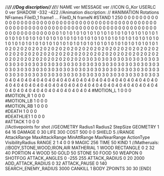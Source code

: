 //***************//
//Dog discription//
//***************//
NAME ver
MESSAGE ver
//ICON G_Kor
USERLC 0 ver SHADOW -332 -422
//Animation discription:
// #ANIMATION Rotations NFrames FileID_1 frame1 ... FileID_N frameN
#STAND    1 250 0 0 0 0 0 0 0 0 0 0 0 0 0 0 0 0 0 0 0 0 0 0 0 0 0 0 0 0 0 0 0 0 0 0 0 0 0 0 0 0 0 0 0 0 0 0 0 0 0 0 0 0 0 0 0 0 0 0 0 0 0 0 0 0 0 0 0 0 0 0 0 0 0 0 0 0 0 0 0 0 0 0 0 0 0 0 0 0 0 0 0 0 0 0 0 0 0 0 0 0  0 1 0 1 0 1 0 1 0 1 0 1 0 1 0 1 0 1 0 1  0 1 0 1 0 1 0 1 0 1 0 1 0 1 0 1 0 1 0 1  0 1 0 1 0 1 0 1 0 1 0 1 0 1 0 1 0 1 0 1  0 1 0 1 0 1 0 1 0 1 0 1 0 1 0 1 0 1 0 1  0 1 0 1 0 1 0 1 0 1 0 1 0 1 0 1 0 1 0 1  0 1 0 1 0 1 0 1 0 1 0 1 0 1 0 1 0 1 0 1 0 2 0 2 0 2 0 2 0 2 0 2 0 2 0 2 0 2 0 2   0 2 0 2 0 2 0 2 0 2 0 2 0 2 0 2 0 2 0 2   0 2 0 2 0 2 0 2 0 2 0 2 0 2 0 2 0 2 0 2   0 2 0 2 0 2 0 2 0 2 0 2 0 2 0 2 0 2 0 2   0 2 0 2 0 2 0 2 0 2 0 2 0 2 0 2 0 2 0 2  0 3 0 3 0 3 0 3 0 3 0 3 0 3 0 3 0 3 0 3  0 3 0 3 0 3 0 3 0 3 0 3 0 3 0 3 0 3 0 3  0 3 0 3 0 3 0 3 0 3 0 3 0 3 0 3 0 3 0 3  0 3 0 3 0 3 0 3 0 3 0 3 0 3 0 3 0 3 0 3  0 3 0 3 0 3 0 3 0 3 0 3 0 3 0 3 0 3 0 3  0 3 0 3 0 3 0 3 0 3 0 3 0 3 0 3 0 3 0 3  0 3 0 3 0 3 0 3 0 3 0 3 0 3 0 3 0 3 0 3 0 4 0 4 0 4 0 4 0 4 0 4 0 4 0 4 0 4 0 4   0 4 0 4 0 4 0 4 0 4 0 4 0 4 0 4 0 4 0 4  0 4 0 4 0 4 0 4 0 4 0 4 0 4 0 4 0 4 0 4  0 4 0 4 0 4 0 4 0 4 0 4 0 4 0 4 0 4 0 4  0 4 0 4 0 4 0 4 0 4 0 4 0 4 0 4 0 4 0 4 
#MOTION_L 1 0 0 0   
#MOTION_R 1 0 0 0   
#MOTION_LB 1 0 0 0  
#MOTION_RB 1 0 0 0    
#DEATH     1 0 0 0     
#DEATHLIE1 1 0 0 0   
#ATTACK    1 0 0 0   
//Activepoints for shot
//GEOMETRY Radius1 Radius2 StepSize
GEOMETRY 1 64 16
DAMAGE   0 30
LIFE     300
COST     500 0 0
SHIELD   5
//RANGE AttackRange MaxAttackRange MinAttRange MaxNearRange ActionType VisibilityRadius
RANGE    2 1 4 0 0 9
MAGIC    256
TIME     50
KIND     1
//Matheruals:
//BODY,STONE,WOOD,IRON,AIR
MATHERIAL 1 WOOD
RECTANGLE 0 2 32 40
PORTION  4 WOOD 50 GOLD 50 STONE 50 FOOD 50
WEAPON 0 SHOTFOG
ATTACK_ANGLES		0 -255 255
ATTACK_RADIUS		0 20 2000
ADD_ATTACK_RADIUS	0 32
ATTACK_PAUSE		0 140
SEARCH_ENEMY_RADIUS 3000
CANKILL   1 BODY
ZPOINTS   30 30
[END]